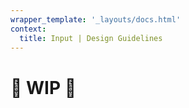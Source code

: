 ```yaml
---
wrapper_template: '_layouts/docs.html'
context:
  title: Input | Design Guidelines
---
```


# 🚧 WIP 🚧
